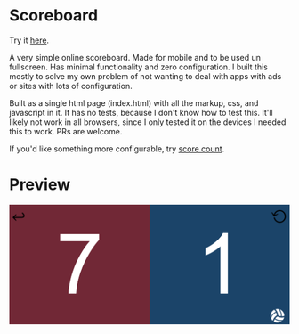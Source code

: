 # Scoreboard

Try it [here](https://jgpaiva.github.io/scoreboard).

A very simple online scoreboard. Made for mobile and to be used un fullscreen. Has minimal functionality and zero configuration.
I built this mostly to solve my own problem of not wanting to deal with apps with ads or sites with lots of configuration.

Built as a single html page (index.html) with all the markup, css, and javascript in it. It has no tests, because I don't know how to test this. It'll likely not work in all browsers, since I only tested it on the devices I needed this to work. PRs are welcome.

If you'd like something more configurable, try [score count](https://scorecount.com/).

# Preview
![Alt text](./preview.png "a title")
